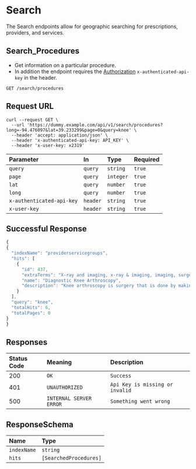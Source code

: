 # Search

The Search endpoints allow for geographic searching for prescriptions, providers, and services.

## Search_Procedures

- Get information on a particular procedure.
- In addition the endpoint requires the [Authorization](auth.md) `x-authenticated-api-key` in the header.

```
GET /search/procedures
```

## Request URL
```http
curl --request GET \
  --url 'https://dummy.example.com/api/v1/search/procedures?long=-94.476097&lat=39.233299&page=0&query=knee' \
  --header 'accept: application/json' \
  --header 'x-authenticated-api-key: API_KEY' \
  --header 'x-user-key: x2319'
```

| Parameter | In | Type | Required |
| :--- | :--- | :--- |:--- |
| `query` | `query` | `string`| `true` |
| `page` | `query` | `integer`| `true` |
| `lat` | `query` | `number`| `true` |
| `long` | `query` | `number`| `true` |
| `x-authenticated-api-key` | `header` | `string`| `true` |
| `x-user-key` | `header` | `string`| `true` |

## Successful Response

```javascript
{
{
  "indexName": "providerservicegroups",
  "hits": [
    {
      "id": 437,
      "extraTerms": "X-ray and imaging, x-ray & imaging, imaging, surgery/surgical procedures, surgery",
      "name": "Diagnostic Knee Arthroscopy",
      "description": "Knee arthroscopy is surgery that is done by making small cuts on your knee and looking inside using a tiny camera."
    }
  ],
  "query": "knee",
  "totalHits": 6,
  "totalPages": 0
}
}
```

## Responses

| Status Code | Meaning | Description | 
| :--- | :--- |:--- |
| 200 | `OK` | `Success` |
| 401 | `UNAUTHORIZED` | `Api Key is missing or invalid`|
| 500 | `INTERNAL SERVER ERROR` | `Something went wrong` |

## ResponseSchema

| Name | Type |
| :--- | :--- |
| `indexName` | `string` | `Success` |
| `hits` | `[SearchedProcedures]` |
